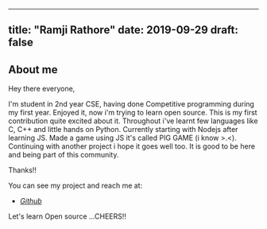 
---
title: "Ramji Rathore"
date: 2019-09-29
draft: false
---

## About me
Hey there everyone,

I'm student in 2nd year CSE, having done Competitive programming during my first year. Enjoyed it, now i'm trying to learn open source. This is my first contribution quite excited about it.
Throughout i've learnt few languages like C, C++ and little hands on Python. Currently starting with Nodejs after learning JS. Made a game using JS it's called PIG GAME (i know >.<). Continuing with another project i hope it goes well too.
It is good to be here and being part of this community.

Thanks!!

You can see my project and reach me at:
 - [*Github*](https://github.com/Alwolfram)

Let's learn Open source ...CHEERS!!
